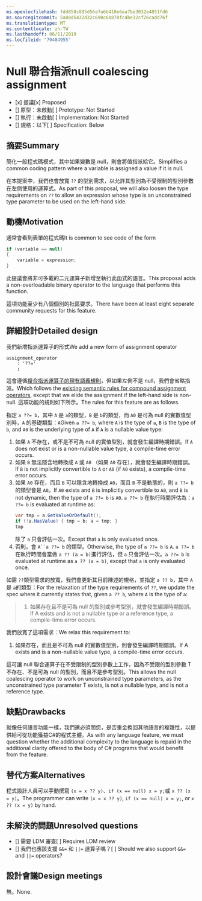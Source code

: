 ```yaml
---
ms.openlocfilehash: fdd858c895d56a7a6b410e6ea7be3032e4851fd6
ms.sourcegitcommit: 5a88d5432d32c690c6b870fc4be32cf26cadd76f
ms.translationtype: MT
ms.contentlocale: zh-TW
ms.lasthandoff: 06/11/2019
ms.locfileid: "79484955"
---
```

# <a name="null-coalescing-assignment"></a><span data-ttu-id="a7bce-101">Null 聯合指派</span><span class="sxs-lookup"><span data-stu-id="a7bce-101">null coalescing assignment</span></span>

* <span data-ttu-id="a7bce-102">[x] 提議</span><span class="sxs-lookup"><span data-stu-id="a7bce-102">[x] Proposed</span></span>
* <span data-ttu-id="a7bce-103">[] 原型：未啟動</span><span class="sxs-lookup"><span data-stu-id="a7bce-103">[ ] Prototype: Not Started</span></span>
* <span data-ttu-id="a7bce-104">[] 執行：未啟動</span><span class="sxs-lookup"><span data-stu-id="a7bce-104">[ ] Implementation: Not Started</span></span>
* <span data-ttu-id="a7bce-105">[] 規格：以下</span><span class="sxs-lookup"><span data-stu-id="a7bce-105">[ ] Specification: Below</span></span>

## <a name="summary"></a><span data-ttu-id="a7bce-106">摘要</span><span class="sxs-lookup"><span data-stu-id="a7bce-106">Summary</span></span>
[summary]: #summary

<span data-ttu-id="a7bce-107">簡化一般程式碼模式，其中如果變數是 null，則會將值指派給它。</span><span class="sxs-lookup"><span data-stu-id="a7bce-107">Simplifies a common coding pattern where a variable is assigned a value if it is null.</span></span>

<span data-ttu-id="a7bce-108">在本提案中，我們也會放寬 `??` 的型別需求，以允許其型別為不受限制的型別參數在左側使用的運算式。</span><span class="sxs-lookup"><span data-stu-id="a7bce-108">As part of this proposal, we will also loosen the type requirements on `??` to allow an expression whose type is an unconstrained type parameter to be used on the left-hand side.</span></span>

## <a name="motivation"></a><span data-ttu-id="a7bce-109">動機</span><span class="sxs-lookup"><span data-stu-id="a7bce-109">Motivation</span></span>
[motivation]: #motivation

<span data-ttu-id="a7bce-110">通常會看到表單的程式碼</span><span class="sxs-lookup"><span data-stu-id="a7bce-110">It is common to see code of the form</span></span>

```csharp
if (variable == null)
{
    variable = expression;
}
```

<span data-ttu-id="a7bce-111">此提議會將非可多載的二元運算子新增至執行此函式的語言。</span><span class="sxs-lookup"><span data-stu-id="a7bce-111">This proposal adds a non-overloadable binary operator to the language that performs this function.</span></span>

<span data-ttu-id="a7bce-112">這項功能至少有八個個別的社區要求。</span><span class="sxs-lookup"><span data-stu-id="a7bce-112">There have been at least eight separate community requests for this feature.</span></span>

## <a name="detailed-design"></a><span data-ttu-id="a7bce-113">詳細設計</span><span class="sxs-lookup"><span data-stu-id="a7bce-113">Detailed design</span></span>
[design]: #detailed-design

<span data-ttu-id="a7bce-114">我們新增指派運算子的形式</span><span class="sxs-lookup"><span data-stu-id="a7bce-114">We add a new form of assignment operator</span></span>

``` antlr
assignment_operator
    : '??='
    ;
```

<span data-ttu-id="a7bce-115">這會遵循[複合指派運算子的現有語義規則](../../spec/expressions.md#compound-assignment)，但如果左側不是 null，我們會省略指派。</span><span class="sxs-lookup"><span data-stu-id="a7bce-115">Which follows the [existing semantic rules for compound assignment operators](../../spec/expressions.md#compound-assignment), except that we elide the assignment if the left-hand side is non-null.</span></span> <span data-ttu-id="a7bce-116">這項功能的規則如下所示。</span><span class="sxs-lookup"><span data-stu-id="a7bce-116">The rules for this feature are as follows.</span></span>

<span data-ttu-id="a7bce-117">指定 `a ??= b`，其中 `A` 是 `a`的類型，`B` 是 `b`的類型，而 `A0` 是可為 null 的實數值型別時，`A` 的基礎類型：`A`</span><span class="sxs-lookup"><span data-stu-id="a7bce-117">Given `a ??= b`, where `A` is the type of `a`, `B` is the type of `b`, and `A0` is the underlying type of `A` if `A` is a nullable value type:</span></span>

1. <span data-ttu-id="a7bce-118">如果 `A` 不存在，或不是不可為 null 的實值型別，就會發生編譯時期錯誤。</span><span class="sxs-lookup"><span data-stu-id="a7bce-118">If `A` does not exist or is a non-nullable value type, a compile-time error occurs.</span></span>
2. <span data-ttu-id="a7bce-119">如果 `B` 無法隱含地轉換成 `A` 或 `A0` （如果 `A0` 存在），就會發生編譯時期錯誤。</span><span class="sxs-lookup"><span data-stu-id="a7bce-119">If `B` is not implicitly convertible to `A` or `A0` (if `A0` exists), a compile-time error occurs.</span></span>
3. <span data-ttu-id="a7bce-120">如果 `A0` 存在，而且 `B` 可以隱含地轉換成 `A0`，而且 `B` 不是動態的，則 `a ??= b` 的類型會是 `A0`。</span><span class="sxs-lookup"><span data-stu-id="a7bce-120">If `A0` exists and `B` is implicitly convertible to `A0`, and `B` is not dynamic, then the type of `a ??= b` is `A0`.</span></span> <span data-ttu-id="a7bce-121">`a ??= b` 在執行時間評估為：</span><span class="sxs-lookup"><span data-stu-id="a7bce-121">`a ??= b` is evaluated at runtime as:</span></span>
   ```C#
   var tmp = a.GetValueOrDefault();
   if (!a.HasValue) { tmp = b; a = tmp; }
   tmp
   ```
   <span data-ttu-id="a7bce-122">除了 `a` 只會評估一次。</span><span class="sxs-lookup"><span data-stu-id="a7bce-122">Except that `a` is only evaluated once.</span></span>
4. <span data-ttu-id="a7bce-123">否則，會 `A``a ??= b` 的類型。</span><span class="sxs-lookup"><span data-stu-id="a7bce-123">Otherwise, the type of `a ??= b` is `A`.</span></span> <span data-ttu-id="a7bce-124">`a ??= b` 在執行時間會當做 `a ?? (a = b)`進行評估，但 `a` 只會評估一次。</span><span class="sxs-lookup"><span data-stu-id="a7bce-124">`a ??= b` is evaluated at runtime as `a ?? (a = b)`, except that `a` is only evaluated once.</span></span>


<span data-ttu-id="a7bce-125">如需 `??`類型需求的放寬，我們會更新其目前陳述的規格，並指定 `a ?? b`，其中 `A` 是 `a`的類型：</span><span class="sxs-lookup"><span data-stu-id="a7bce-125">For the relaxation of the type requirements of `??`, we update the spec where it currently states that, given `a ?? b`, where `A` is the type of `a`:</span></span>

> 1. <span data-ttu-id="a7bce-126">如果存在且不是可為 null 的型別或參考型別，就會發生編譯時期錯誤。</span><span class="sxs-lookup"><span data-stu-id="a7bce-126">If A exists and is not a nullable type or a reference type, a compile-time error occurs.</span></span>

<span data-ttu-id="a7bce-127">我們放寬了這項需求：</span><span class="sxs-lookup"><span data-stu-id="a7bce-127">We relax this requirement to:</span></span>

1. <span data-ttu-id="a7bce-128">如果存在，而且是不可為 null 的實數值型別，則會發生編譯時期錯誤。</span><span class="sxs-lookup"><span data-stu-id="a7bce-128">If A exists and is a non-nullable value type, a compile-time error occurs.</span></span>

<span data-ttu-id="a7bce-129">這可讓 null 聯合運算子在不受限制的型別參數上工作，因為不受限的型別參數 T 不存在、不是可為 null 的型別，而且不是參考型別。</span><span class="sxs-lookup"><span data-stu-id="a7bce-129">This allows the null coalescing operator to work on unconstrained type parameters, as the unconstrained type parameter T exists, is not a nullable type, and is not a reference type.</span></span>

## <a name="drawbacks"></a><span data-ttu-id="a7bce-130">缺點</span><span class="sxs-lookup"><span data-stu-id="a7bce-130">Drawbacks</span></span>
[drawbacks]: #drawbacks

<span data-ttu-id="a7bce-131">就像任何語言功能一樣，我們還必須問您，是否重金換回其他語言的複雜性，以提供給可從功能獲益C#的程式主體。</span><span class="sxs-lookup"><span data-stu-id="a7bce-131">As with any language feature, we must question whether the additional complexity to the language is repaid in the additional clarity offered to the body of C# programs that would benefit from the feature.</span></span>

## <a name="alternatives"></a><span data-ttu-id="a7bce-132">替代方案</span><span class="sxs-lookup"><span data-stu-id="a7bce-132">Alternatives</span></span>
[alternatives]: #alternatives

<span data-ttu-id="a7bce-133">程式設計人員可以手動撰寫 `(x = x ?? y)`、`if (x == null) x = y;`或 `x ?? (x = y)`。</span><span class="sxs-lookup"><span data-stu-id="a7bce-133">The programmer can write `(x = x ?? y)`, `if (x == null) x = y;`, or `x ?? (x = y)` by hand.</span></span>

## <a name="unresolved-questions"></a><span data-ttu-id="a7bce-134">未解決的問題</span><span class="sxs-lookup"><span data-stu-id="a7bce-134">Unresolved questions</span></span>
[unresolved]: #unresolved-questions

- <span data-ttu-id="a7bce-135">[] 需要 LDM 審查</span><span class="sxs-lookup"><span data-stu-id="a7bce-135">[ ] Requires LDM review</span></span>
- <span data-ttu-id="a7bce-136">[] 我們也應該支援 `&&=` 和 `||=` 運算子嗎？</span><span class="sxs-lookup"><span data-stu-id="a7bce-136">[ ] Should we also support `&&=` and `||=` operators?</span></span>

## <a name="design-meetings"></a><span data-ttu-id="a7bce-137">設計會議</span><span class="sxs-lookup"><span data-stu-id="a7bce-137">Design meetings</span></span>

<span data-ttu-id="a7bce-138">無。</span><span class="sxs-lookup"><span data-stu-id="a7bce-138">None.</span></span>
